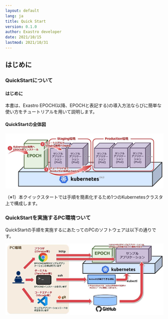 ```yaml
---
layout: default
lang: ja
title: Quick Start
version: 0.1.0
author: Exastro developer
date: 2021/10/15
lastmod: 2021/10/31
---
```


## はじめに
### QuickStartについて
#### はじめに

本書は、Exastro EPOCH(以降、EPOCHと表記する)の導入方法ならびに簡単な使い方をチュートリアルを用いて説明します。

#### QuickStartの全体図

![QuickStart全体図](img/1-1-2_01.jpg)

（※1）本クイックスタートでは手順を簡素化するため1つのKubernetesクラスタ上で構成します。

### QuickStartを実施するPC環境ついて

QuickStartの手順を実施するにあたってのPCのソフトウェアは以下の通りです。

![QuickStart手順](img/1-2_01.jpg)